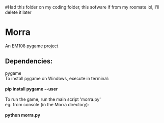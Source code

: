 #Had this folder on my coding folder, this sofware if from my roomate lol, I'll delete it later
# Morra 
An EM108 pygame project

## Dependencies: 
pygame <br />
To install pygame on Windows, execute in terminal: <br /><br />
**pip install pygame --user**  <br /><br />
To run the game, run the main script 'morra.py' <br />
eg. from console (in the Morra directory): <br /><br />
**python morra.py**
